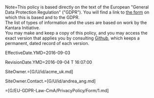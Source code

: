 Note=This policy is based directly on the text of the European "General Data Protection Regulation" ("GDPR").  You will find a link to <a href="index.php?action=source&file=G/EU-GDPR-Law-CmA/PrivacyPolicy/Form/0.md">the form</a> on which this is based and to the GDPR.<br>The list of types of information and the uses are based on work by the Kantara Initiative.<br>You may make and keep a copy of this policy, and you may access the exact version that applies you by consulting <a href="https://github.com/CommonAccord/Cmacc-Source/blob/master/Doc/G/EU-GDPR-Law-CmA/PrivacyPolicy/Demo/Acme_UK.md">Github</a>, which keeps a permanent, dated record of each version.


EffectiveDate.YMD=2016-09-03

RevisionDate.YMD=2016-09-04 T 16:07:00

SiteOwner.=[G/U/id/acme_uk.md]

SiteOwner.Contact.=[G/U/id/andrea_ang.md]

=[G/EU-GDPR-Law-CmA/PrivacyPolicy/Form/1.md]